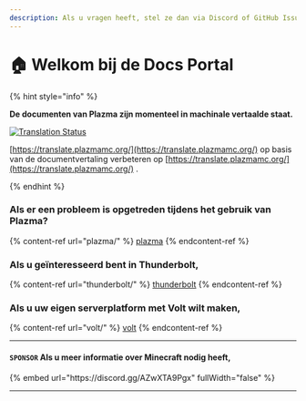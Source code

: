 ```yaml
---
description: Als u vragen heeft, stel ze dan via Discord of GitHub Issues.
---
```


# 🏠 Welkom bij de Docs Portal

{% hint style="info" %}

**De documenten van Plazma zijn momenteel in machinale vertaalde staat.**

[![Translation Status](https://badges.crowdin.net/plazmamc-document-portal/localized.svg)](https://translate.plazmamc.org/)

[https://translate.plazmamc.org/](https://translate.plazmamc.org/) op basis van de documentvertaling verbeteren op [https://translate.plazmamc.org/](https://translate.plazmamc.org/) .

{% endhint %}

### Als er een probleem is opgetreden tijdens het gebruik van Plazma?

{% content-ref url="plazma/" %}
[plazma](plazma/)
{% endcontent-ref %}

### Als u geïnteresseerd bent in Thunderbolt,

{% content-ref url="thunderbolt/" %}
[thunderbolt](thunderbolt/)
{% endcontent-ref %}

### Als u uw eigen serverplatform met Volt wilt maken,

{% content-ref url="volt/" %}
[volt](volt/)
{% endcontent-ref %}

***

#### `SPONSOR` Als u meer informatie over Minecraft nodig heeft, <a href="#etc-1" id="etc-1"></a>

{% embed url="https\://discord.gg/AZwXTA9Pgx" fullWidth="false" %}

***
